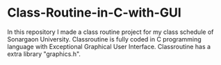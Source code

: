 # Class-Routine-in-C-with-GUI
In this repository I made a class routine project for my class schedule of Sonargaon University. Classroutine is fully coded in C programming language with Exceptional Graphical User Interface. Classroutine has a extra library "graphics.h". 
